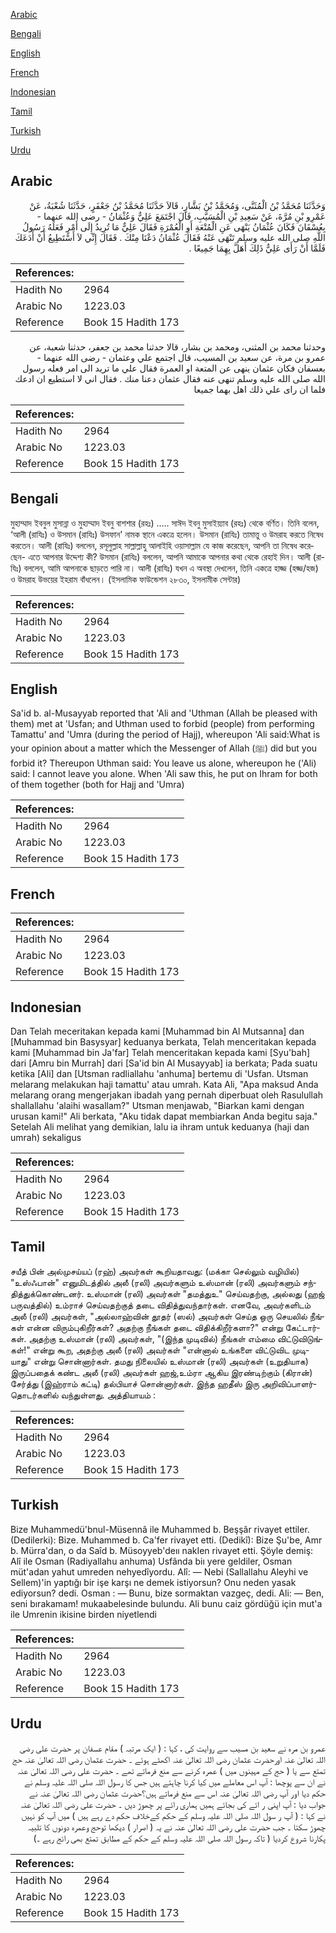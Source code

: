 [Arabic](#arabic)

[Bengali](#bengali)

[English](#english)

[French](#french)

[Indonesian](#indonesian)

[Tamil](#tamil)

[Turkish](#turkish)

[Urdu](#urdu)

## Arabic


<div dir="rtl" lang="ar" style={{fontSize:'larger',backgroundColor:'#f8f9fa',padding:20}}>
وَحَدَّثَنَا مُحَمَّدُ بْنُ الْمُثَنَّى، وَمُحَمَّدُ بْنُ بَشَّارٍ، قَالاَ حَدَّثَنَا مُحَمَّدُ بْنُ جَعْفَرٍ، حَدَّثَنَا شُعْبَةُ، عَنْ عَمْرِو بْنِ مُرَّةَ، عَنْ سَعِيدِ بْنِ الْمُسَيَّبِ، قَالَ اجْتَمَعَ عَلِيٌّ وَعُثْمَانُ - رضى الله عنهما - بِعُسْفَانَ فَكَانَ عُثْمَانُ يَنْهَى عَنِ الْمُتْعَةِ أَوِ الْعُمْرَةِ فَقَالَ عَلِيٌّ مَا تُرِيدُ إِلَى أَمْرٍ فَعَلَهُ رَسُولُ اللَّهِ صلى الله عليه وسلم تَنْهَى عَنْهُ فَقَالَ عُثْمَانُ دَعْنَا مِنْكَ ‏.‏ فَقَالَ إِنِّي لاَ أَسْتَطِيعُ أَنْ أَدَعَكَ فَلَمَّا أَنْ رَأَى عَلِيٌّ ذَلِكَ أَهَلَّ بِهِمَا جَمِيعًا ‏.‏
</div>
<div style={{backgroundColor:'#f8f9fa',padding:20, marginBottom: 10}}><table> <thead> <tr> <th>References:</th> <th></th> </tr> </thead> <tbody><tr><td>Hadith No</td><td>2964</td></tr><tr><td>Arabic No</td><td>1223.03</td></tr><tr><td>Reference</td><td>Book 15 Hadith 173</td></tr></tbody></table></div>


<div dir="rtl" lang="ar" style={{fontSize:'larger',backgroundColor:'#f8f9fa',padding:20}}>
وحدثنا محمد بن المثنى، ومحمد بن بشار، قالا حدثنا محمد بن جعفر، حدثنا شعبة، عن عمرو بن مرة، عن سعيد بن المسيب، قال اجتمع علي وعثمان - رضى الله عنهما - بعسفان فكان عثمان ينهى عن المتعة او العمرة فقال علي ما تريد الى امر فعله رسول الله صلى الله عليه وسلم تنهى عنه فقال عثمان دعنا منك . فقال اني لا استطيع ان ادعك فلما ان راى علي ذلك اهل بهما جميعا
</div>
<div style={{backgroundColor:'#f8f9fa',padding:20, marginBottom: 10}}><table> <thead> <tr> <th>References:</th> <th></th> </tr> </thead> <tbody><tr><td>Hadith No</td><td>2964</td></tr><tr><td>Arabic No</td><td>1223.03</td></tr><tr><td>Reference</td><td>Book 15 Hadith 173</td></tr></tbody></table></div>

## Bengali


<div dir="ltr" lang="bn" style={{fontSize:'larger',backgroundColor:'#f8f9fa',padding:20}}>
মুহাম্মাদ ইবনুল মুসান্না ও মুহাম্মাদ ইবনু বাশশার (রহঃ) ..... সাঈদ ইবনু মুসাইয়্যাব (রহঃ) থেকে বর্ণিত। তিনি বলেন, ‘আলী (রাযিঃ) ও উসমান (রাযিঃ) উসফান' নামক স্থানে একত্রে হলেন। উসমান (রাযিঃ) তামাত্তু ও উমরাহ করতে নিষেধ করতেন। আলী (রাযিঃ) বললেন, রসূলুল্লাহ সাল্লাল্লাহু আলাইহি ওয়াসাল্লাম যে কাজ করেছেন, আপনি তা নিষেধ করেছেন- এতে আপনার উদ্দেশ্য কী? উসমান (রাযিঃ) বললেন, আপনি আমাকে আপনার কথা থেকে রেহাই দিন। আলী (রাযিঃ) বললেন, আমি আপনাকে ছাড়তে পারি না। আলী (রাযিঃ) যখন এ অবস্থা দেখলেন, তিনি একত্রে হাজ্জ (হজ্জ/হজ) ও উমরাহ উভয়ের ইহরাম বাঁধলেন। (ইসলামিক ফাউন্ডেশন ২৮৩০, ইসলামীক সেন্টার)
</div>
<div style={{backgroundColor:'#f8f9fa',padding:20, marginBottom: 10}}><table> <thead> <tr> <th>References:</th> <th></th> </tr> </thead> <tbody><tr><td>Hadith No</td><td>2964</td></tr><tr><td>Arabic No</td><td>1223.03</td></tr><tr><td>Reference</td><td>Book 15 Hadith 173</td></tr></tbody></table></div>

## English


<div dir="ltr" lang="en" style={{fontSize:'larger',backgroundColor:'#f8f9fa',padding:20}}>
Sa'id b. al-Musayyab reported that 'Ali and 'Uthman (Allah be pleased with them) met at 'Usfan; and Uthman used to forbid (people) from performing Tamattu' and 'Umra (during the period of Hajj), whereupon 'Ali said:What is your opinion about a matter which the Messenger of Allah (ﷺ) did but you forbid it? Thereupon Uthman said: You leave us alone, whereupon he ('Ali) said: I cannot leave you alone. When 'Ali saw this, he put on Ihram for both of them together (both for Hajj and 'Umra)
</div>
<div style={{backgroundColor:'#f8f9fa',padding:20, marginBottom: 10}}><table> <thead> <tr> <th>References:</th> <th></th> </tr> </thead> <tbody><tr><td>Hadith No</td><td>2964</td></tr><tr><td>Arabic No</td><td>1223.03</td></tr><tr><td>Reference</td><td>Book 15 Hadith 173</td></tr></tbody></table></div>

## French


<div dir="ltr" lang="fr" style={{fontSize:'larger',backgroundColor:'#f8f9fa',padding:20}}>

</div>
<div style={{backgroundColor:'#f8f9fa',padding:20, marginBottom: 10}}><table> <thead> <tr> <th>References:</th> <th></th> </tr> </thead> <tbody><tr><td>Hadith No</td><td>2964</td></tr><tr><td>Arabic No</td><td>1223.03</td></tr><tr><td>Reference</td><td>Book 15 Hadith 173</td></tr></tbody></table></div>

## Indonesian


<div dir="ltr" lang="id" style={{fontSize:'larger',backgroundColor:'#f8f9fa',padding:20}}>
Dan Telah meceritakan kepada kami [Muhammad bin Al Mutsanna] dan [Muhammad bin Basysyar] keduanya berkata, Telah menceritakan kepada kami [Muhammad bin Ja'far] Telah menceritakan kepada kami [Syu'bah] dari [Amru bin Murrah] dari [Sa'id bin Al Musayyab] ia berkata; Pada suatu ketika [Ali] dan [Utsman radliallahu 'anhuma] bertemu di 'Usfan. Utsman melarang melakukan haji tamattu' atau umrah. Kata Ali, "Apa maksud Anda melarang orang mengerjakan ibadah yang pernah diperbuat oleh Rasulullah shallallahu 'alaihi wasallam?" Utsman menjawab, "Biarkan kami dengan urusan kami!" Ali berkata, "Aku tidak dapat membiarkan Anda begitu saja." Setelah Ali melihat yang demikian, lalu ia ihram untuk keduanya (haji dan umrah) sekaligus
</div>
<div style={{backgroundColor:'#f8f9fa',padding:20, marginBottom: 10}}><table> <thead> <tr> <th>References:</th> <th></th> </tr> </thead> <tbody><tr><td>Hadith No</td><td>2964</td></tr><tr><td>Arabic No</td><td>1223.03</td></tr><tr><td>Reference</td><td>Book 15 Hadith 173</td></tr></tbody></table></div>

## Tamil


<div dir="ltr" lang="ta" style={{fontSize:'larger',backgroundColor:'#f8f9fa',padding:20}}>
சயீத் பின் அல்முசய்யப் (ரஹ்) அவர்கள் கூறியதாவது: (மக்கா செல்லும் வழியில்) "உஸ்ஃபான்" எனுமிடத்தில் அலீ (ரலி) அவர்களும் உஸ்மான் (ரலி) அவர்களும் சந்தித்துக்கொண்டனர். உஸ்மான் (ரலி) அவர்கள் "தமத்துஉ" செய்வதற்கு, அல்லது (ஹஜ் பருவத்தில்) உம்ராச் செய்வதற்குத் தடை விதித்துவந்தார்கள். எனவே, அவர்களிடம் அலீ (ரலி) அவர்கள், "அல்லாஹ்வின் தூதர் (ஸல்) அவர்கள் செய்த ஒரு செயலில் நீங்கள் என்ன விரும்புகிறீர்கள்? அதற்கு நீங்கள் தடை விதிக்கிறீர்களா?" என்று கேட்டார்கள். அதற்கு உஸ்மான் (ரலி) அவர்கள், "(இந்த முடிவில்) நீங்கள் எம்மை விட்டுவிடுங்கள்!" என்று கூற, அதற்கு அலீ (ரலி) அவர்கள் "என்னால் உங்களை விட்டுவிட முடியாது" என்று சொன்னார்கள். தமது நிலையில் உஸ்மான் (ரலி) அவர்கள் (உறுதியாக) இருப்பதைக் கண்ட அலீ (ரலி) அவர்கள் ஹஜ்,உம்ரா ஆகிய இரண்டிற்கும் (கிரான்) சேர்த்து (இஹ்ராம் கட்டி) தல்பியாச் சொன்னார்கள். இந்த ஹதீஸ் இரு அறிவிப்பாளர்தொடர்களில் வந்துள்ளது. அத்தியாயம் :
</div>
<div style={{backgroundColor:'#f8f9fa',padding:20, marginBottom: 10}}><table> <thead> <tr> <th>References:</th> <th></th> </tr> </thead> <tbody><tr><td>Hadith No</td><td>2964</td></tr><tr><td>Arabic No</td><td>1223.03</td></tr><tr><td>Reference</td><td>Book 15 Hadith 173</td></tr></tbody></table></div>

## Turkish


<div dir="ltr" lang="tr" style={{fontSize:'larger',backgroundColor:'#f8f9fa',padding:20}}>
Bize Muhammedü'bnul-Müsennâ ile Muhammed b. Beşşâr rivayet ettiler. (Dedilerki): Bize. Muhammed b. Ca'fer rivayet etti. (Dedikî): Bize Şu'be, Amr b. Mürra'dan, o da Saîd b. Müsoyyeb'deıı nakIen rivayet etti. Şöyle demiş: Alî ile Osman (Radiyallahu anhuma) Usfânda biı yere geldiler, Osman müt'adan yahut umreden nehyedîyordu. Alî: — Nebi (Sallallahu Aleyhi ve Sellem)'in yaptığı bir işe karşı ne demek istiyorsun? Onu neden yasak ediyorsun? dedi. Osman : — Bunu, bize sormaktan vazgeç, dedi. Ali: — Ben, seni bırakamam! mukaabelesinde bulundu. Ali bunu caiz gördüğü için mut'a ile Umrenin ikisine birden niyetlendi
</div>
<div style={{backgroundColor:'#f8f9fa',padding:20, marginBottom: 10}}><table> <thead> <tr> <th>References:</th> <th></th> </tr> </thead> <tbody><tr><td>Hadith No</td><td>2964</td></tr><tr><td>Arabic No</td><td>1223.03</td></tr><tr><td>Reference</td><td>Book 15 Hadith 173</td></tr></tbody></table></div>

## Urdu


<div dir="rtl" lang="ur" style={{fontSize:'larger',backgroundColor:'#f8f9fa',padding:20}}>
عمرو بن مرہ نے سعید بن مسیب سے روایت کی ، کہا : ( ایک مرتبہ ) مقام عسفان پر حضرت علی رضی اللہ تعالیٰ عنہ اورحضرت عثمان رضی اللہ تعالیٰ عنہ اکھٹے ہوئے ۔ حضرت عثمان رضی اللہ تعالیٰ عنہ حج تمتع سے یا ( حج کے مہینوں میں ) عمرہ کرنے سے منع فرماتے تھے ۔ حضرت علی رضی اللہ تعالیٰ عنہ نے ان سے پوچھا : آپ اس معاملے میں کیا کرنا چاہتے ہیں جس کا رسول اللہ صلی اللہ علیہ وسلم نے حکم دیا اور آپ رضی اللہ تعالیٰ عنہ اس سے منع فرماتے ہیں؟حضرت عثمان رضی اللہ تعالیٰ عنہ نے جواب دیا : آپ اپنی ر ائے کی بجائے ہمیں ہماری رائے پر چھوڑ دیں ۔ حضرت علی رضی اللہ تعالیٰ عنہ نے کہا : ( آپ ر سول اللہ صلی اللہ علیہ وسلم کے حکم کےخلاف حکم دے رہے ہیں ) میں آپ کو نہیں چھوڑ سکتا ۔ جب حضرت علی رضی اللہ تعالیٰ عنہ نے یہ ( اصرار ) دیکھا توحج وعمرہ دونوں کا تلبیہ پکارنا شروع کردیا ( تاکہ رسول اللہ صلی اللہ علیہ وسلم کے حکم کے مطابق تمتع بھی رائج رہے ۔)
</div>
<div style={{backgroundColor:'#f8f9fa',padding:20, marginBottom: 10}}><table> <thead> <tr> <th>References:</th> <th></th> </tr> </thead> <tbody><tr><td>Hadith No</td><td>2964</td></tr><tr><td>Arabic No</td><td>1223.03</td></tr><tr><td>Reference</td><td>Book 15 Hadith 173</td></tr></tbody></table></div>